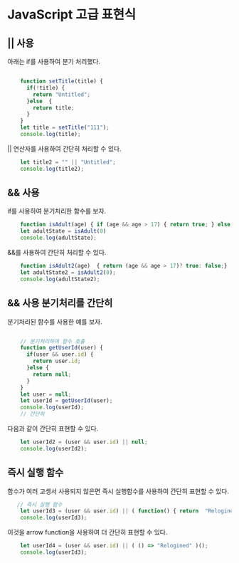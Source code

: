 # JavaScript 고급 표현식

## ||  사용 
아래는 if를 사용하여 분기 처리했다. 
```javascript

    function setTitle(title) {
      if(!title) {
        return "Untitled";
      }else  {
        return title;
      }
    }
    let title = setTitle("111");
    console.log(title);
```

|| 연산자를 사용하여 간단히 처리할 수 있다. 
```javascript
    let title2 = "" || "Untitled";
    console.log(title2);
```


## && 사용 
if를 사용하여 분기처리한 함수를 보자.
```javascript
    function isAdult(age) { if (age && age > 17) { return true; } else { return false; } }
    let adultState = isAdult(0)
    console.log(adultState);
```
&&를 사용하여 간단히 처리할 수 있다. 
```javascript
    function isAdult2(age)  { return (age && age > 17)? true: false;}
    let adultState2 = isAdult2(0);
    console.log(adultState2);
```


##  && 사용 분기처리를 간단히 
분기처리된 함수를 사용한 예를 보자. 
```javascript

    // 분기처리하여 함수 호출
    function getUserId(user) {
      if(user && user.id) {
        return user.id; 
      }else {
        return null;
      }
    }
    let user = null; 
    let userId = getUserId(user);
    console.log(userId); 
    // 간단히 

```
다음과 같이 간단히 표현할 수 있다. 

```javascript
    let userId2 = (user && user.id) || null;
    console.log(userId2);
```


## 즉시 실행 함수 
함수가 여러 고셍서 사용되지 않은면 즉시 실행함수를 사용하여  간단히 표현할 수 있다. 
```javascript
   // 즉시 실행 함수 
    let userId3 = (user && user.id) || ( function() { return  "Relogined" })();
    console.log(userId3); 
```
이것을 arrow function을 사용하여 더 간단히 표현할 수 있다. 
```javascript
    let userId4 = (user && user.id) || ( () => "Relogined" )();
    console.log(userId3); 
```

